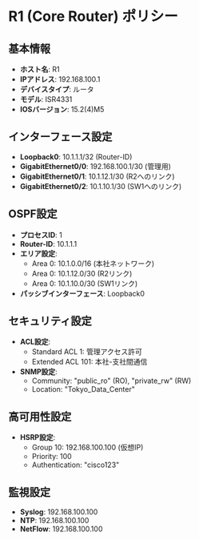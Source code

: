 

# R1 (Core Router) ポリシー

## 基本情報
- **ホスト名**: R1
- **IPアドレス**: 192.168.100.1
- **デバイスタイプ**: ルータ
- **モデル**: ISR4331
- **IOSバージョン**: 15.2(4)M5

## インターフェース設定
- **Loopback0**: 10.1.1.1/32 (Router-ID)
- **GigabitEthernet0/0**: 192.168.100.1/30 (管理用)
- **GigabitEthernet0/1**: 10.1.12.1/30 (R2へのリンク)
- **GigabitEthernet0/2**: 10.1.10.1/30 (SW1へのリンク)

## OSPF設定
- **プロセスID**: 1
- **Router-ID**: 10.1.1.1
- **エリア設定**:
  - Area 0: 10.1.0.0/16 (本社ネットワーク)
  - Area 0: 10.1.12.0/30 (R2リンク)
  - Area 0: 10.1.10.0/30 (SW1リンク)
- **パッシブインターフェース**: Loopback0

## セキュリティ設定
- **ACL設定**:
  - Standard ACL 1: 管理アクセス許可
  - Extended ACL 101: 本社-支社間通信
- **SNMP設定**:
  - Community: "public_ro" (RO), "private_rw" (RW)
  - Location: "Tokyo_Data_Center"

## 高可用性設定
- **HSRP設定**:
  - Group 10: 192.168.100.100 (仮想IP)
  - Priority: 100
  - Authentication: "cisco123"

## 監視設定
- **Syslog**: 192.168.100.100
- **NTP**: 192.168.100.100
- **NetFlow**: 192.168.100.100


